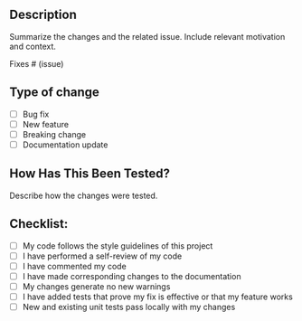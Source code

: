 ## Description

Summarize the changes and the related issue. Include relevant motivation and context.

Fixes # (issue)

## Type of change

- [ ] Bug fix
- [ ] New feature
- [ ] Breaking change
- [ ] Documentation update

## How Has This Been Tested?


Describe how the changes were tested.

## Checklist:

- [ ] My code follows the style guidelines of this project
- [ ] I have performed a self-review of my code
- [ ] I have commented my code
- [ ] I have made corresponding changes to the documentation
- [ ] My changes generate no new warnings
- [ ] I have added tests that prove my fix is effective or that my feature works
- [ ] New and existing unit tests pass locally with my changes
